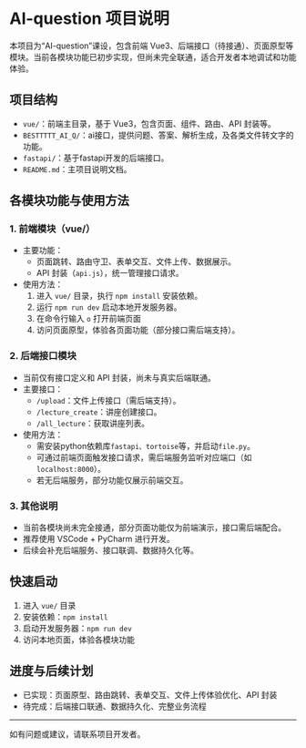 
# AI-question 项目说明

本项目为“AI-question”课设，包含前端 Vue3、后端接口（待接通）、页面原型等模块。当前各模块功能已初步实现，但尚未完全联通，适合开发者本地调试和功能体验。

## 项目结构

- `vue/`：前端主目录，基于 Vue3，包含页面、组件、路由、API 封装等。
- `BESTTTTT_AI_Q/`：ai接口，提供问题、答案、解析生成，及各类文件转文字的功能。
- `fastapi/`：基于fastapi开发的后端接口。
- `README.md`：主项目说明文档。


## 各模块功能与使用方法

### 1. 前端模块（vue/）

- 主要功能：
  - 页面跳转、路由守卫、表单交互、文件上传、数据展示。
  - API 封装（`api.js`），统一管理接口请求。
- 使用方法：
  1. 进入 `vue/` 目录，执行 `npm install` 安装依赖。
  2. 运行 `npm run dev` 启动本地开发服务器。
  3. 在命令行输入 `o` 打开前端页面
  4. 访问页面原型，体验各页面功能（部分接口需后端支持）。

### 2. 后端接口模块

- 当前仅有接口定义和 API 封装，尚未与真实后端联通。
- 主要接口：
  - `/upload`：文件上传接口（需后端支持）。
  - `/lecture_create`：讲座创建接口。
  - `/all_lecture`：获取讲座列表。
- 使用方法：
  - 需安装python依赖库`fastapi、tortoise`等，并启动`file.py`。
  - 可通过前端页面触发接口请求，需后端服务监听对应端口（如 `localhost:8000`）。
  - 若无后端服务，部分功能仅展示前端交互。

### 3. 其他说明

- 当前各模块尚未完全接通，部分页面功能仅为前端演示，接口需后端配合。
- 推荐使用 VSCode + PyCharm 进行开发。
- 后续会补充后端服务、接口联调、数据持久化等。

## 快速启动

1. 进入 `vue/` 目录
2. 安装依赖：`npm install`
3. 启动开发服务器：`npm run dev`
4. 访问本地页面，体验各模块功能

## 进度与后续计划

- 已实现：页面原型、路由跳转、表单交互、文件上传体验优化、API 封装
- 待完成：后端接口联通、数据持久化、完整业务流程

---
如有问题或建议，请联系项目开发者。
